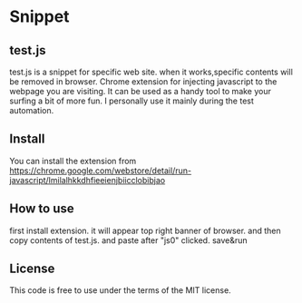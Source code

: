# Snippet

## test.js

test.js is a snippet for specific web site.
when it works,specific contents will be removed in browser. 
Chrome extension for injecting javascript to the webpage you are visiting. It can be used as a handy tool to make your surfing a bit of more fun. I personally use it mainly during the test automation.

## Install
You can install the extension from https://chrome.google.com/webstore/detail/run-javascript/lmilalhkkdhfieeienjbiicclobibjao

## How to use
 first install extension.
 it will appear top right banner of browser.
 and then copy contents of test.js.
 and paste after "js0" clicked.
 save&run

## License

This code is free to use under the terms of the MIT license.




